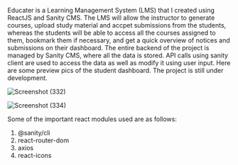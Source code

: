 Educater is a Learning Management System (LMS) that I created using ReactJS and Sanity CMS. The LMS will allow the instructor to generate courses, upload study material and accpet submissions from the students, whereas the students will be able to access all the courses assigned to them, bookmark them if necessary, and get a quick overview of notices and submissions on their dashboard. The entire backend of the project is managed by Sanity CMS, where all the data is stored. API calls using sanity client are used to access the data as well as modify it using user input. Here are some preview pics of the student dashboard. The project is still under development.


![Screenshot (332)](https://user-images.githubusercontent.com/76845396/183310016-756c02cd-b21f-4f90-97a8-393eb977502e.png)

![Screenshot (334)](https://user-images.githubusercontent.com/76845396/183382884-e1e70aa6-82e8-45fb-ad0a-c388b5a08f26.png)


Some of the important react modules used are as follows:
1) @sanity/cli
2) react-router-dom
3) axios
4) react-icons

